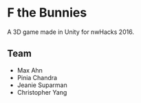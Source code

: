 # F the Bunnies

A 3D game made in Unity for nwHacks 2016.

## Team
* Max Ahn
* Pinia Chandra
* Jeanie Suparman
* Christopher Yang
